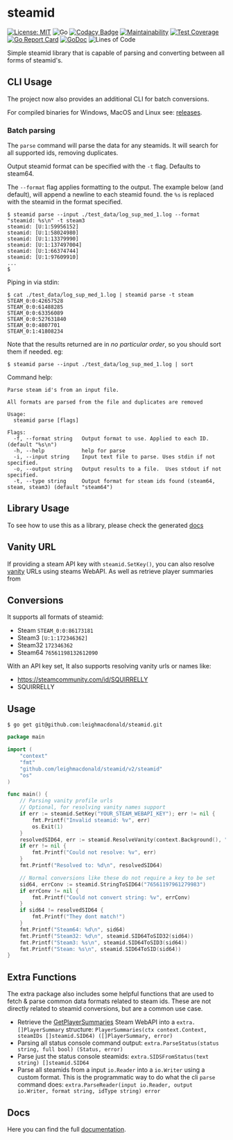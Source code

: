 # steamid

[![License: MIT](https://img.shields.io/badge/License-MIT-yellow.svg)](https://opensource.org/licenses/MIT)
![Go](https://github.com/leighmacdonald/steamid/workflows/Go/badge.svg)
[![Codacy Badge](https://app.codacy.com/project/badge/Grade/ab0e6cc629b8434ba5dc0803be18bbb4)](https://www.codacy.com/manual/leighmacdonald/steamid?utm_source=github.com&amp;utm_medium=referral&amp;utm_content=leighmacdonald/steamid&amp;utm_campaign=Badge_Grade)
[![Maintainability](https://api.codeclimate.com/v1/badges/3cc77c69032c4e0a917d/maintainability)](https://codeclimate.com/github/leighmacdonald/steamid/maintainability)
[![Test Coverage](https://api.codeclimate.com/v1/badges/3cc77c69032c4e0a917d/test_coverage)](https://codeclimate.com/github/leighmacdonald/steamid/test_coverage)
[![Go Report Card](https://goreportcard.com/badge/github.com/leighmacdonald/steamid)](https://goreportcard.com/report/github.com/leighmacdonald/steamid)
[![GoDoc](https://godoc.org/github.com/leighmacdonald/steamid?status.svg)](https://pkg.go.dev/github.com/leighmacdonald/steamid)
![Lines of Code](https://tokei.rs/b1/github/leighmacdonald/steamid)


Simple steamid library that is capable of parsing and converting between all forms of 
steamid's. 

## CLI Usage

The project now also provides an additional CLI for batch conversions.

For compiled binaries for Windows, MacOS and Linux see: [releases](https://github.com/leighmacdonald/steamid/releases).

### Batch parsing

The `parse` command will parse the data for any steamids. It will search for all 
supported ids, removing duplicates. 

Output steamid format can be specified with the `-t` flag. Defaults to steam64.

The `--format` flag applies formatting to the output. The example below (and default), will append a newline
to each steamid found. the `%s` is replaced with the steamid in the format specified.

    $ steamid parse --input ./test_data/log_sup_med_1.log --format "steamid: %s\n" -t steam3
    steamid: [U:1:59956152]
    steamid: [U:1:58024980]
    steamid: [U:1:13379990]
    steamid: [U:1:137497004]
    steamid: [U:1:66374744]
    steamid: [U:1:97609910]
    ...
    $

Piping in via stdin:

    $ cat ./test_data/log_sup_med_1.log | steamid parse -t steam
    STEAM_0:0:42657528
    STEAM_0:0:61488285
    STEAM_0:0:63356089
    STEAM_0:0:527631840
    STEAM_0:0:4807701
    STEAM_0:1:41808234

Note that the results returned are in *no particular order*, so you should sort them
if needed. eg:

    $ steamid parse --input ./test_data/log_sup_med_1.log | sort

Command help:

```
Parse steam id's from an input file.

All formats are parsed from the file and duplicates are removed

Usage:
  steamid parse [flags]

Flags:
  -f, --format string   Output format to use. Applied to each ID. (default "%s\n")
  -h, --help            help for parse
  -i, --input string    Input text file to parse. Uses stdin if not specified.
  -o, --output string   Output results to a file.  Uses stdout if not specified.
  -t, --type string     Output format for steam ids found (steam64, steam, steam3) (default "steam64")

```

## Library Usage

To see how to use this as a library, please check the 
generated [docs](https://pkg.go.dev/github.com/leighmacdonald/steamid)

## Vanity URL

If providing a steam API key with `steamid.SetKey()`, you
can also resolve [vanity](https://partner.steamgames.com/doc/webapi/ISteamUser#ResolveVanityURL) URLs
using steams WebAPI. As well as retrieve player summaries from


## Conversions

It supports all formats of steamid:

- Steam   `STEAM_0:0:86173181`
- Steam3  `[U:1:172346362]`
- Steam32 `172346362`
- Steam64 `76561198132612090`
    
With an API key set, It also supports resolving vanity urls or names like: 

- https://steamcommunity.com/id/SQUIRRELLY
- SQUIRRELLY

## Usage

    $ go get git@github.com:leighmacdonald/steamid.git

```go
package main

import (
	"context"
	"fmt"
	"github.com/leighmacdonald/steamid/v2/steamid"
	"os"
)

func main() {
	// Parsing vanity profile urls
	// Optional, for resolving vanity names support
	if err := steamid.SetKey("YOUR_STEAM_WEBAPI_KEY"); err != nil {
		fmt.Printf("Invalid steamid: %v", err)
		os.Exit(1)
	}
	resolvedSID64, err := steamid.ResolveVanity(context.Background(), "https://steamcommunity.com/id/SQUIRRELLY")
	if err != nil {
		fmt.Printf("Could not resolve: %v", err)
	}
	fmt.Printf("Resolved to: %d\n", resolvedSID64)

	// Normal conversions like these do not require a key to be set
	sid64, errConv := steamid.StringToSID64("76561197961279983")
	if errConv != nil {
		fmt.Printf("Could not convert string: %v", errConv)
	}
	if sid64 != resolvedSID64 {
		fmt.Printf("They dont match!")
	}
	fmt.Printf("Steam64: %d\n", sid64)
	fmt.Printf("Steam32: %d\n", steamid.SID64ToSID32(sid64))
	fmt.Printf("Steam3: %s\n", steamid.SID64ToSID3(sid64))
	fmt.Printf("Steam: %s\n", steamid.SID64ToSID(sid64))
}

```

## Extra Functions

The extra package also includes some helpful functions that are used to fetch & parse common data formats related
to steam ids. These are not directly related to steamid conversions, but are a common use case.

- Retrieve the [GetPlayerSummaries](https://developer.valvesoftware.com/wiki/Steam_Web_API#GetPlayerSummaries_.28v0002.29) 
Steam WebAPI into a `extra.[]PlayerSummary` structure: `PlayerSummaries(ctx context.Context, steamIDs []steamid.SID64) ([]PlayerSummary, error)`
- Parsing all status console command output: `extra.ParseStatus(status string, full bool) (Status, error)`
- Parse just the status console steamids: `extra.SIDSFromStatus(text string) []steamid.SID64` 
- Parse all steamids from a input `io.Reader` into a `io.Writer` using a custom format. This is the 
programmatic way to do what the cli `parse` command does: `extra.ParseReader(input io.Reader, output io.Writer, format string, idType string) error`

## Docs

Here you can find the full [documentation](https://pkg.go.dev/github.com/leighmacdonald/steamid).
